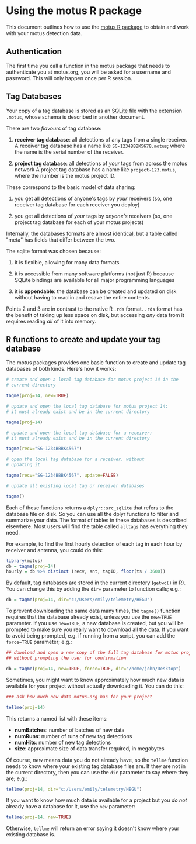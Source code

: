 # Using the motus R package #

This document outlines how to use the
[motus R package](https://github.com/jbrzusto/motus) to obtain and
work with your motus detection data.

## Authentication ##

The first time you call a function in the motus package that needs to
authenticate you at motus.org, you will be asked for a username and
password.  This will only happen once per R session.

## Tag Databases ##

Your copy of a tag database is stored as an [SQLite](http://www.sqlite.org)
file with the extension `.motus`, whose schema is described in another
document.

There are two *flavours* of tag database:

1. **receiver tag database**: all detections of any tags from a single receiver.
A receiver tag database has a name like `SG-1234BBBK5678.motus`; where the name
is the serial number of the receiver.

1. **project tag database**: all detections of *your* tags from across the motus network
A project tag database has a name like `project-123.motus`, where the number
is the motus project ID.

These correspond to the basic model of data sharing:

1. you get all detections of anyone's tags by *your* receivers (so, one receiver tag database
for each receiver you deploy)

1. you get all detections of *your* tags by *anyone's* receivers (so, one project tag database
for each of your motus projects)

Internally, the databases formats are almost identical, but a table called "meta" has fields
that differ between the two.

The sqlite format was chosen because:

1. it is flexible, allowing for many data formats

1. it is accessible from many software platforms (not just R) because SQLite bindings are
available for all major programming languages

1. it is **appendable**: the database can be created and updated on disk without
having to read in and resave the entire contents.

Points 2 and 3 are in contrast to the native R `.rds` format.  `.rds` format has the benefit
of taking up less space on disk, but accessing *any* data from it requires reading *all* of it
into memory.

## R functions to create and update your tag database ##

The motus packages provides one basic function to create and update
tag databases of both kinds.  Here's how it works:

```R
# create and open a local tag database for motus project 14 in the
# current directory

tagme(proj=14, new=TRUE)

# update and open the local tag database for motus project 14;
# it must already exist and be in the current directory

tagme(proj=14)

# update and open the local tag database for a receiver;
# it must already exist and be in the current directory

tagme(recv="SG-1234BBBK4567")

# open the local tag database for a receiver, without
# updating it

tagme(recv="SG-1234BBBK4567", update=FALSE)

# update all existing local tag or receiver databases

tagme()

```
Each of these functions returns a `dplyr::src_sqlite` that refers to the
database file on disk.  So you can use all the dplyr functions to
filter and summarize your data.  The format of tables in these databases
is described elsewhere.  Most users will find the table called `alltags`
has everything they need.

For example, to find the first hourly detection of each tag in each hour
by receiver and antenna, you could do this:

```R
library(motus)
db = tagme(proj=14)
hourly = db %>% distinct (recv, ant, tagID, floor(ts / 3600))
```

By default, tag databases are stored in the current directory (`getwd()` in R).
You can change this by adding the `dir=` parameter to function calls; e.g.:

```R
db = tagme(proj=14, dir="c:/Users/emily/telemetry/HEGU")
```

To prevent downloading the same data many times, the `tagme()` function requires
that the database already exist, unless you use the `new=TRUE` parameter.
If you use `new=TRUE`, a new database is created, but you will be prompted
to make sure you really want to download all the data.  If you want to
avoid being prompted, e.g. if running from a script, you can add the `force=TRUE`
parameter; e.g.:

```R
## download and open a new copy of the full tag database for motus project 14,
## without prompting the user for confirmation

db = tagme(proj=14, new=TRUE, force=TRUE, dir="/home/john/Desktop")
```

Sometimes, you might want to know approximately how much new data is available
for your project without actually downloading it.  You can do this:

```R
### ask how much new data motus.org has for your project

tellme(proj=14)
```
This returns a named list with these items:

 - **numBatches**: number of batches of new data
 - **numRuns**: number of runs of new tag detections
 - **numHits**: number of new tag detections
 - **size**: approximate size of data transfer required, in megabytes

Of course, *new* means data you do not already have, so the `tellme` function
needs to know where your existing tag database files are.  If they are not in the
current directory, then you can use the `dir` parameter to say where they are; e.g.:

```R
tellme(proj=14, dir="c:/Users/emily/telemetry/HEGU")
```

If you want to know how much data is available for a project but you *do not* already
have a database for it, use the `new` parameter:

```R
tellme(proj=14, new=TRUE)
```
Otherwise, `tellme` will return an error saying it doesn't know where your existing
database is.

